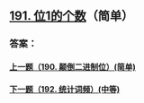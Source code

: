 ## [191. 位1的个数](https://leetcode-cn.com/problems/number-of-1-bits/)（简单）





### 答案：



#### [上一题（190. 颠倒二进制位）(简单)](https://github.com/sdwwld/leetCode/blob/master/src/main/java/com/wld/java/leetcode/leetCode0190.md)

#### [下一题（192. 统计词频）(中等)](https://github.com/sdwwld/leetCode/blob/master/src/main/java/com/wld/java/leetcode/leetCode0192.md)